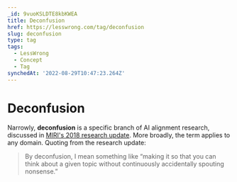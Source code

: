```yaml
---
_id: 9vuoKSLDTE8kbKWEA
title: Deconfusion
href: https://lesswrong.com/tag/deconfusion
slug: deconfusion
type: tag
tags:
  - LessWrong
  - Concept
  - Tag
synchedAt: '2022-08-29T10:47:23.264Z'
---
```


# Deconfusion

Narrowly, **deconfusion** is a specific branch of AI alignment research, discussed in [MIRI's 2018 research update](https://intelligence.org/2018/11/22/2018-update-our-new-research-directions/). More broadly, the term applies to any domain. Quoting from the research update:

> By deconfusion, I mean something like “making it so that you can think about a given topic without continuously accidentally spouting nonsense.”
